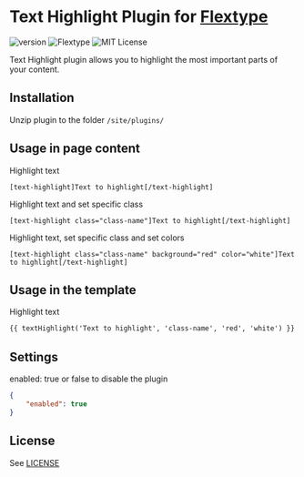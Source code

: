 # Text Highlight Plugin for [Flextype](http://flextype.org/)
![version](https://img.shields.io/badge/version-1.1.0-brightgreen.svg?style=flat-square)
![Flextype](https://img.shields.io/badge/Flextype-0.9.0-green.svg?style=flat-square)
![MIT License](https://img.shields.io/badge/license-MIT-blue.svg?style=flat-square)

Text Highlight plugin allows you to highlight the most important parts of your content.

## Installation
Unzip plugin to the folder `/site/plugins/`

## Usage in page content

Highlight text
```
[text-highlight]Text to highlight[/text-highlight]
```

Highlight text and set specific class
```
[text-highlight class="class-name"]Text to highlight[/text-highlight]
```

Highlight text, set specific class and set colors
```
[text-highlight class="class-name" background="red" color="white"]Text to highlight[/text-highlight]
```

## Usage in the template

Highlight text
```html
{{ textHighlight('Text to highlight', 'class-name', 'red', 'white') }}
```

## Settings

enabled: true or false to disable the plugin

```json
{
    "enabled": true
}
```

## License
See [LICENSE](https://github.com/flextype-plugins/text-highlight/blob/master/LICENSE)
